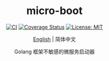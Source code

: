 <div align="center">
<h1>micro-boot</h1>
</div>
<div align="center">

[![CI][test-image]][test-url]
[![Coverage Status][codecov-image]][codecov-url]
[![License: MIT][license-image]][license-url]

[English](README.md) | 简体中文

Golang 框架不敏感的微服务启动器

</div>

[test-url]: https://github.com/ALiuGuanyan/micro-boot/actions?query=workflow%3Atest
[test-image]: https://github.com/ALiuGuanyan/micro-boot/workflows/test/badge.svg?branch=main
[codecov-image]: https://img.shields.io/codecov/c/gh/ALiuGuanyan/micro-boot?style=flat-square&token=RWGEEFX7SN&logo=codecov
[codecov-url]: https://codecov.io/gh/ALiuGuanyan/micro-boot
[license-image]: https://img.shields.io/badge/license-Apache%202.0-blue.svg?style=flat-square
[license-url]: https://opensource.org/licenses/Apache-2.0

